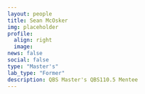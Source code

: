 ```yaml
---
layout: people
title: Sean McOsker
img: placeholder
profile:
  align: right
  image:
news: false
social: false
type: "Master's"
lab_type: "Former"
description: QBS Master's QBS110.5 Mentee
---
```

